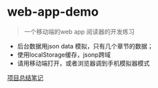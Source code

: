 # web-app-demo

> 一个移动端的web app 阅读器的开发练习

- 后台数据用json data 模拟，只有几个章节的数据；
- 使用localStorage缓存，jsonp跨域
- 请用移动端打开，或者浏览器调到手机模拟器模式

<a href="https://zhangzirui.github.io/posts/练手笔记之Web%20app%20阅读器.md/" target="_blank">项目总结笔记</a>

